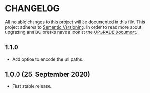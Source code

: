 # CHANGELOG

All notable changes to this project will be documented in this file. This project adheres to [Semantic Versioning](http://semver.org/).
In order to read more about upgrading and BC breaks have a look at the [UPGRADE Document](UPGRADE.md).

## 1.1.0

+ []() Add option to encode the url paths.

## 1.0.0 (25. September 2020)

- First stable release.
